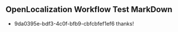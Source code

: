 ## OpenLocalization Workflow Test MarkDown
* 9da0395e-bdf3-4c0f-bfb9-cbfcbfef1ef6 
thanks!<!--HONumber=Mar16_HO3-->
